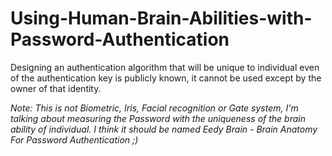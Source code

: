 # Using-Human-Brain-Abilities-with-Password-Authentication
Designing an authentication algorithm that will be unique to individual even of the authentication key is publicly known, it cannot be used except by the owner of that identity.

*Note: This is not Biometric, Iris, Facial recognition or Gate system, I'm talking about measuring the Password with the uniqueness of the brain ability of individual.*
*I think it should be named Eedy Brain - Brain Anatomy For Password Authentication ;)*

